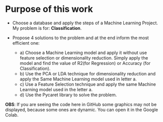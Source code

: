 # Purpose of this work
- Choose a database and apply the steps of a Machine Learning Project. My problem is for: **Classification**.

- Propose 4 solutions to the problem and at the end inform the most efficient one:
  - a) Choose a Machine Learning model and apply it without use feature selection or dimensionality reduction. Simply apply the model and find the value of R2(for Regression) or 
    Accuracy (for Classification).
  - b) Use the PCA or LDA technique for dimensionality reduction and apply the Same Machine Learning model used in letter a.
  - c) Use a Feature Selection technique and apply the same Machine Learning model used in the letter a.
  - d) Use the Pycaret library to solve the problem.
    
 **OBS**: If you are seeing the code here in GitHub some graphics may not be displayed, because some ones are dynamic. You can open it in the Google Colab.
